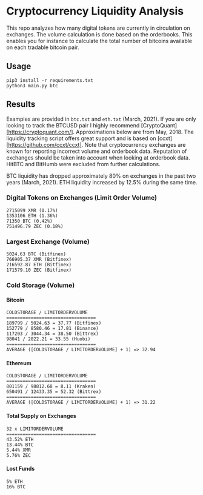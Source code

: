 # Cryptocurrency Liquidity Analysis

This repo analyzes how many digital tokens are currently in circulation on exchanges. The volume calculation is done based on the orderbooks. This enables 
you for instance to calculate the total number of bitcoins available on each tradable bitcoin pair.

## Usage
```
pip3 install -r requirements.txt
python3 main.py btc
```

## Results

Examples are provided in `btc.txt` and `eth.txt` (March, 2021). If you are only looking to track the BTCUSD pair I highly recommend [CryptoQuant][https://cryptoquant.com/]. Approximations below are from May, 2018. The liquidity tracking script offers great support and is based on [ccxt][https://github.com/ccxt/ccxt]. Note that cryptocurrency exchanges are known for reporting incorrect volume and orderbook data. Reputation of exchanges should be taken into account when looking at orderbook data. HitBTC and BitHumb were excluded from further calculations. 

BTC liquidity has dropped approximately 80% on exchanges in the past two years (March, 2021). ETH liquidity increased by 12.5% during the same time.

### Digital Tokens on Exchanges (Limit Order Volume)
```
2715099 XMR (0.17%)
1353106 ETH (1.36%)
71350 BTC (0.42%)
751496.79 ZEC (0.18%)
```

### Largest Exchange (Volume)
```
5024.63 BTC (Bitfinex)
766905.37 XMR (Bitfinex)
216592.87 ETH (Bitfinex)
171579.10 ZEC (Bitfinex)
```

### Cold Storage (Volume)

#### Bitcoin
```
COLDSTORAGE / LIMITORDERVOLUME
=================================
189799 / 5024.63 = 37.77 (Bitfinex)
152779 / 8580.46 = 17.81 (Binance)
117203 / 3044.34 = 38.50 (Bittrex)
98041 / 2822.21 = 33.55 (Huobi)
=================================
AVERAGE ([COLDSTORAGE / LIMITORDERVOLUME] + 1) => 32.94
```

#### Ethereum
```
COLDSTORAGE / LIMITORDERVOLUME
=================================
801159 / 98812.68 = 8.11 (Kraken)
650491 / 12433.35 = 52.32 (Bittrex)
=================================
AVERAGE ([COLDSTORAGE / LIMITORDERVOLUME] + 1) => 31.22
```

#### Total Supply on Exchanges
```
32 x LIMITORDERVOLUME
=================================
43.52% ETH
13.44% BTC
5.44% XMR
5.76% ZEC
```

#### Lost Funds
```
5% ETH
16% BTC
```

